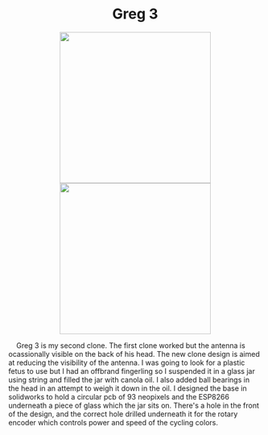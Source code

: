 <H1 align="center">Greg 3</H1>
<div align="center">
  <img style="height: 300px;" src="https://github.com/gdegidy/coolRoom/blob/main/Greg%203/Greg3.gif">
  <img style="height: 300px;" src = "https://github.com/gdegidy/coolRoom/blob/main/Greg%203/IMG-1299.jpg">
</div>
<p>&nbsp;&nbsp;&nbsp;&nbsp;Greg 3 is my second clone. The first clone worked but the antenna is ocassionally visible on the back of his head. The new clone design is aimed at reducing the visibility of the antenna. I was going to look for a plastic fetus to use but I had an offbrand fingerling so I suspended it in a glass jar using string and filled the jar with canola oil. I also added ball bearings in the head in an attempt to weigh it down in the oil. I designed the base in solidworks to hold a circular pcb of 93 neopixels and the ESP8266 underneath a piece of glass which the jar sits on. There's a hole in the front of the design, and the correct hole drilled underneath it for the rotary encoder which controls power and speed of the cycling colors. </p>
